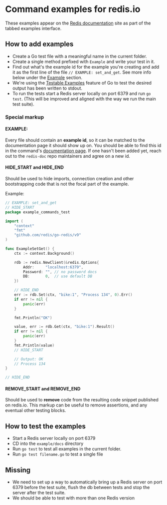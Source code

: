 # Command examples for redis.io

These examples appear on the [Redis documentation](https://redis.io) site as part of the tabbed examples interface.

## How to add examples

- Create a Go test file with a meaningful name in the current folder. 
- Create a single method prefixed with `Example` and write your test in it.
- Find out what's the example id for the example you're creating and add it as the first line of the file `// EXAMPLE: set_and_get`. See more info below under the [Example](#example) section.
- We're using the [Testable Examples](https://go.dev/blog/examples) feature of Go to test the desired output has been written to stdout.
- To run the tests start a Redis server locally on port 6379 and run `go test`. (This will be improved and aligned with the way we run the main test suite).

### Special markup

#### EXAMPLE:
Every file should contain an **example id**, so it can be matched to the documentation page it should show up on. You should be able to find this id in the command's [documentation page](https://github.com/redis/redis-doc/tree/master/commands). If one hasn't been added yet, reach out to the `redis-doc` repo maintainers and agree on a new id.


#### HIDE_START and HIDE_END
Should be used to hide imports, connection creation and other bootstrapping code that is not the focal part of the example.

Example:

```go
// EXAMPLE: set_and_get
// HIDE_START
package example_commands_test

import (
	"context"
	"fmt"
	"github.com/redis/go-redis/v9"
)

func ExampleSetGet() {
	ctx := context.Background()

	rdb := redis.NewClient(&redis.Options{
		Addr:     "localhost:6379",
		Password: "", // no password docs
		DB:       0,  // use default DB
	})

	// HIDE_END
	err := rdb.Set(ctx, "bike:1", "Process 134", 0).Err()
	if err != nil {
		panic(err)
	}

	fmt.Println("OK")

	value, err := rdb.Get(ctx, "bike:1").Result()
	if err != nil {
		panic(err)
	}
	fmt.Println(value)
	// HIDE_START

	// Output: OK
	// Process 134
}

// HIDE_END
```

#### REMOVE_START and REMOVE_END
Should be used to **remove** code from the resulting code snippet published on redis.io.
This markup can be useful to remove assertions, and any eventual other testing blocks.

## How to test the examples

- Start a Redis server locally on port 6379
- CD into the `example/docs` directory
- Run `go test` to test all examples in the current folder.
- Run `go test filename.go` to test a single file

## Missing

- We need to set up a way to automatically bring up a Redis server on port 6379 before the test suite, flush the db between tests and stop the server after the test suite.
- We should be able to test with more than one Redis version
